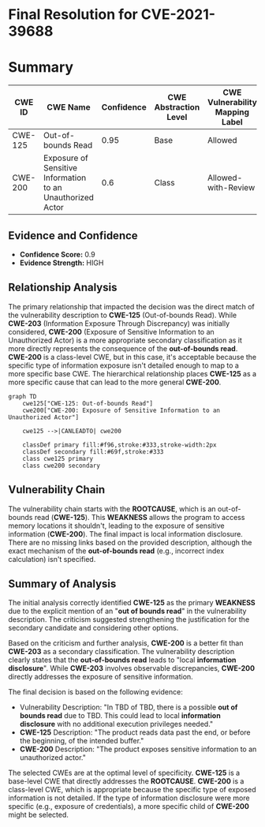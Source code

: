 # Final Resolution for CVE-2021-39688

# Summary
| CWE ID | CWE Name | Confidence | CWE Abstraction Level | CWE Vulnerability Mapping Label | CWE-Vulnerability Mapping Notes |
|---|---|---|---|---|---|
| CWE-125 | Out-of-bounds Read | 0.95 | Base | Allowed | Primary CWE |
| CWE-200 | Exposure of Sensitive Information to an Unauthorized Actor | 0.6 | Class | Allowed-with-Review | Secondary Candidate |

## Evidence and Confidence

*   **Confidence Score:** 0.9
*   **Evidence Strength:** HIGH

## Relationship Analysis
The primary relationship that impacted the decision was the direct match of the vulnerability description to **CWE-125** (Out-of-bounds Read). While **CWE-203** (Information Exposure Through Discrepancy) was initially considered, **CWE-200** (Exposure of Sensitive Information to an Unauthorized Actor) is a more appropriate secondary classification as it more directly represents the consequence of the **out-of-bounds read**. **CWE-200** is a class-level CWE, but in this case, it's acceptable because the specific type of information exposure isn't detailed enough to map to a more specific base CWE. The hierarchical relationship places **CWE-125** as a more specific cause that can lead to the more general **CWE-200**.

```mermaid
graph TD
    cwe125["CWE-125: Out-of-bounds Read"]
    cwe200["CWE-200: Exposure of Sensitive Information to an Unauthorized Actor"]

    cwe125 -->|CANLEADTO| cwe200

    classDef primary fill:#f96,stroke:#333,stroke-width:2px
    classDef secondary fill:#69f,stroke:#333
    class cwe125 primary
    class cwe200 secondary
```

## Vulnerability Chain
The vulnerability chain starts with the **ROOTCAUSE**, which is an out-of-bounds read (**CWE-125**). This **WEAKNESS** allows the program to access memory locations it shouldn't, leading to the exposure of sensitive information (**CWE-200**). The final impact is local information disclosure. There are no missing links based on the provided description, although the exact mechanism of the **out-of-bounds read** (e.g., incorrect index calculation) isn't specified.

## Summary of Analysis
The initial analysis correctly identified **CWE-125** as the primary **WEAKNESS** due to the explicit mention of an "**out of bounds read**" in the vulnerability description. The criticism suggested strengthening the justification for the secondary candidate and considering other options.

Based on the criticism and further analysis, **CWE-200** is a better fit than **CWE-203** as a secondary classification. The vulnerability description clearly states that the **out-of-bounds read** leads to "local **information disclosure**". While **CWE-203** involves observable discrepancies, **CWE-200** directly addresses the exposure of sensitive information.

The final decision is based on the following evidence:

*   Vulnerability Description: "In TBD of TBD, there is a possible **out of bounds read** due to TBD. This could lead to local **information disclosure** with no additional execution privileges needed."
*   **CWE-125** Description: "The product reads data past the end, or before the beginning, of the intended buffer."
*   **CWE-200** Description: "The product exposes sensitive information to an unauthorized actor."

The selected CWEs are at the optimal level of specificity. **CWE-125** is a base-level CWE that directly addresses the **ROOTCAUSE**. **CWE-200** is a class-level CWE, which is appropriate because the specific type of exposed information is not detailed. If the type of information disclosure were more specific (e.g., exposure of credentials), a more specific child of **CWE-200** might be selected.
